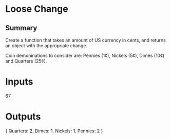# Loose Change

## Summary

Create a function that takes an amount of US currency in cents, and returns an object with the appropriate change. 

Coin demoninations to consider are: Pennies (1¢), Nickels (5¢), Dimes (10¢) and Quarters (25¢).

# Inputs
67

# Outputs
{ Quarters: 2, Dimes: 1, Nickels: 1, Pennies: 2 }
